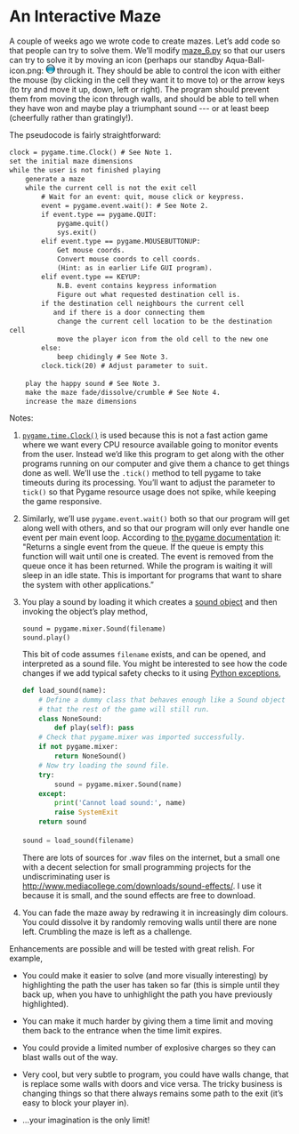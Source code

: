 # An Interactive Maze

A couple of weeks ago we wrote code to create mazes. Let’s add code so
that people can try to solve them. We’ll modify [maze_6.py](maze_6.py)
so that our users can try to solve it by moving an icon (perhaps our
standby Aqua-Ball-icon.png: ![](Aqua-Ball-icon.png) through it. They
should be able to control the icon with either the mouse (by clicking in
the cell they want it to move to) or the arrow keys (to try and move it
up, down, left or right). The program should prevent them from moving
the icon through walls, and should be able to tell when they have won
and maybe play a triumphant sound --- or at least beep (cheerfully
rather than gratingly!).

The pseudocode is fairly straightforward:

    clock = pygame.time.Clock() # See Note 1.
    set the initial maze dimensions
    while the user is not finished playing
        generate a maze
        while the current cell is not the exit cell
            # Wait for an event: quit, mouse click or keypress.
            event = pygame.event.wait(): # See Note 2.
            if event.type == pygame.QUIT:
                pygame.quit()
                sys.exit()
            elif event.type == pygame.MOUSEBUTTONUP:
                Get mouse coords.
                Convert mouse coords to cell coords.
                (Hint: as in earlier Life GUI program).
            elif event.type == KEYUP:
                N.B. event contains keypress information
                Figure out what requested destination cell is.
            if the destination cell neighbours the current cell
               and if there is a door connecting them
                change the current cell location to be the destination cell
                move the player icon from the old cell to the new one
            else:
                beep chidingly # See Note 3.
            clock.tick(20) # Adjust parameter to suit.

        play the happy sound # See Note 3.
        make the maze fade/dissolve/crumble # See Note 4.
        increase the maze dimensions

Notes:

1.  [`pygame.time.Clock()`](http://www.pygame.org/docs/ref/time.html#pygame.time.Clock)
    is used because this is not a fast action game where we want every
    CPU resource available going to monitor events from the user.
    Instead we’d like this program to get along with the other programs
    running on our computer and give them a chance to get things done as
    well. We’ll use the `.tick()` method to tell pygame to take
    timeouts during its processing. You’ll want to adjust the parameter
    to `tick()` so that Pygame resource usage does not spike, while
    keeping the game responsive.

2.  Similarly, we’ll use `pygame.event.wait()` both so that our program
    will get along well with others, and so that our program will only
    ever handle one event per main event loop. According to [the pygame
    documentation](http://www.pygame.org/docs/ref/event.html#pygame.event.wait)
    it: "Returns a single event from the queue. If the queue is empty
    this function will wait until one is created. The event is removed
    from the queue once it has been returned. While the program is
    waiting it will sleep in an idle state. This is important for
    programs that want to share the system with other applications.”

3.  You play a sound by loading it which creates a [sound
    object](http://www.pygame.org/docs/ref/mixer.html#pygame.mixer.Sound)
    and then invoking the object’s play method,

        sound = pygame.mixer.Sound(filename)
        sound.play()

    This bit of code assumes `filename` exists, and can be opened, and
    interpreted as a sound file. You might be interested to see how the
    code changes if we add typical safety checks to it using [Python
    exceptions](../09.2_Data_Processing/05_Python_exceptions.md),

    ``` python
    def load_sound(name):
        # Define a dummy class that behaves enough like a Sound object
        # that the rest of the game will still run.
        class NoneSound:
            def play(self): pass
        # Check that pygame.mixer was imported successfully.
        if not pygame.mixer:
            return NoneSound()
        # Now try loading the sound file.
        try:
            sound = pygame.mixer.Sound(name)
        except:
            print('Cannot load sound:', name)
            raise SystemExit
        return sound

    sound = load_sound(filename)
    ```

    There are lots of sources for .wav files on the internet, but a
    small one with a decent selection for small programming projects for
    the undiscriminating user is
    <http://www.mediacollege.com/downloads/sound-effects/>. I use it
    because it is small, and the sound effects are free to download.

4.  You can fade the maze away by redrawing it in increasingly dim
    colours. You could dissolve it by randomly removing walls until
    there are none left. Crumbling the maze is left as a challenge.

Enhancements are possible and will be tested with great relish. For
example,

-   You could make it easier to solve (and more visually interesting) by
    highlighting the path the user has taken so far (this is simple
    until they back up, when you have to unhighlight the path you have
    previously highlighted).

-   You can make it much harder by giving them a time limit and moving
    them back to the entrance when the time limit expires.

-   You could provide a limited number of explosive charges so they can
    blast walls out of the way.

-   Very cool, but very subtle to program, you could have walls change,
    that is replace some walls with doors and vice versa. The tricky
    business is changing things so that there always remains some path
    to the exit (it’s easy to block your player in).

-   ...your imagination is the only limit!
